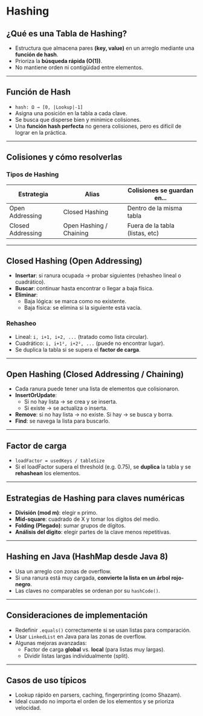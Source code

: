 # Hashing

## ¿Qué es una Tabla de Hashing?

- Estructura que almacena pares **(key, value)** en un arreglo mediante una **función de hash**.
- Prioriza la **búsqueda rápida (O(1))**.
- No mantiene orden ni contigüidad entre elementos.

---

## Función de Hash

- `hash: Ω → [0, |Lookup|-1]`
- Asigna una posición en la tabla a cada clave.
- Se busca que disperse bien y minimice colisiones.
- Una **función hash perfecta** no genera colisiones, pero es difícil de lograr en la práctica.

---

## Colisiones y cómo resolverlas

### Tipos de Hashing

| Estrategia         | Alias                        | Colisiones se guardan en...                  |
|--------------------|------------------------------|----------------------------------------------|
| Open Addressing    | Closed Hashing               | Dentro de la misma tabla                     |
| Closed Addressing  | Open Hashing / Chaining      | Fuera de la tabla (listas, etc)             |

---

## Closed Hashing (Open Addressing)

- **Insertar**: si ranura ocupada → probar siguientes (rehasheo lineal o cuadrático).
- **Buscar**: continuar hasta encontrar o llegar a baja física.
- **Eliminar**:
  - Baja lógica: se marca como no existente.
  - Baja física: se elimina si la siguiente está vacía.

### Rehasheo

- Lineal: `i, i+1, i+2, ...` (tratado como lista circular).
- Cuadrático: `i, i+1², i+2², ...` (puede no encontrar lugar).
- Se duplica la tabla si se supera el **factor de carga**.

---

## Open Hashing (Closed Addressing / Chaining)

- Cada ranura puede tener una lista de elementos que colisionaron.
- **InsertOrUpdate**:
  - Si no hay lista → se crea y se inserta.
  - Si existe → se actualiza o inserta.
- **Remove**: si no hay lista → no existe. Si hay → se busca y borra.
- **Find**: se navega la lista para buscarlo.

---

## Factor de carga

- `loadFactor = usedKeys / tableSize`
- Si el loadFactor supera el threshold (e.g. 0.75), se **duplica** la tabla y se **rehashean** los elementos.

---

## Estrategias de Hashing para claves numéricas

- **División (mod m)**: elegir `m` primo.
- **Mid-square**: cuadrado de X y tomar los dígitos del medio.
- **Folding (Plegado)**: sumar grupos de dígitos.
- **Análisis del dígito**: elegir partes de la clave menos repetitivas.

---

## Hashing en Java (HashMap desde Java 8)

- Usa un arreglo con zonas de overflow.
- Si una ranura está muy cargada, **convierte la lista en un árbol rojo-negro**.
- Las claves no comparables se ordenan por su `hashCode()`.

---

## Consideraciones de implementación

- Redefinir `.equals()` correctamente si se usan listas para comparación.
- Usar `LinkedList` en Java para las zonas de overflow.
- Algunas mejoras avanzadas:
  - Factor de carga **global** vs. **local** (para listas muy largas).
  - Dividir listas largas individualmente (split).

---

## Casos de uso típicos

- Lookup rápido en parsers, caching, fingerprinting (como Shazam).
- Ideal cuando no importa el orden de los elementos y se prioriza velocidad.

